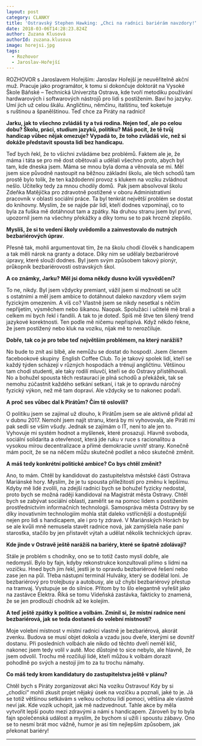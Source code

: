 ```yaml
---
layout: post
category: CLANKY
title: 'Ostravský Stephen Hawking: „Chci na radnici bariérám navzdory!“'
date: 2018-03-06T14:28:23.824Z
author: Zuzana Klusová
authorId: zuzana.klusova
image: horejsi.jpg
tags:
  - Rozhovor
  - Jaroslav-Hořejší
---
```


ROZHOVOR s Jaroslavem Hořejším:
Jaroslav Hořejší je neuvěřitelně akční muž. Pracuje jako programátor, k tomu si dokončuje doktorát na Vysoké Škole Báňské – Technická Univerzita Ostrava, kde tvoří metodiku používání hardwarových i softwarových nástrojů pro lidi s postižením. Baví ho jazyky. Umí jich už celou škálu. Angličtinu, němčinu, italštinu, teď koketuje s ruštinou a španělštinou. Teď chce za Piráty na radnici!

**Jarku, jak to všechno zvládáš ty a tvá rodina. Nejen teď, ale po celou dobu? Školu, práci, studium jazyků, politiku? Máš pocit, že tě tvůj handicap vůbec nějak omezuje? Vypadá to, že toho zvládáš víc, než si dokáže představit spousta lidí bez handicapu.**

Teď bych řekl, že to všichni zvládáme bez problémů. Faktem ale je, že máma i táta se pro mě dost obětovali a udělali všechno proto, abych byl tam, kde dneska jsem. Máma se mnou byla doma a věnovala se mi. Měl jsem sice původně nastoupit na běžnou základní školu, ale těch schodů tam prostě bylo tolik, že ten každodenní provoz s klukem na vozíku zvládnout nešlo. Učitelky tedy za mnou chodily domů.  Pak jsem absolvoval školu Zdeňka Matějíčka pro zdravotně postižené v oboru Administrativní pracovník v oblasti sociální práce. Ta byl tenkrát největší problém se dostat do knihovny. Myslím, že se najde pár lidí, kteří dodnes vzpomínají, co to byla za fuška mě dotáhnout tam a zpátky. Na druhou stranu jsem byl první, upozornil jsem na všechny překážky a díky tomu se to pak hrozně zlepšilo.

**Myslíš, že si to vedení školy uvědomilo a zainvestovalo do nutných bezbariérových úprav.**

Přesně tak, mohli argumentovat tím, že na školu chodí člověk s handicapem a tak měli nárok na granty a dotace. Díky nim se udělaly bezbariérové úpravy, které slouží dodnes. Byl jsem svým způsobem takový pionýr, průkopník bezbariérovosti ostravských škol.

**A co známky, Jarku? Měl jsi doma někdy dusno kvůli vysvědčení?**

To ne, nikdy. Byl jsem vždycky premiant, vážil jsem si možnosti se učit s ostatními a měl jsem ambice to dotáhnout daleko navzdory všem svým fyzickým omezením. A víš co? Vlastně jsem se nikdy nesetkal s něčím nepřijetím, výsměchem nebo šikanou. Naopak. Spolužáci i učitelé mě brali a celkem mi bych řekl i fandili. A tak to je doteď. Spíš mě štve ten šílený trend jazykové korektnosti. Ten podle mě ničemu nepřispívá. Když někdo řekne, že jsem postižený nebo kluk na vozíku, nijak mě to nerozčiluje.

**Dobře, tak co je pro tebe teď největším problémem, na který narážíš?**

No bude to znít asi blbě, ale nemůžu se dostat do hospod<span style="font-family:Wingdings;mso-ascii-font-family:Calibri;mso-ascii-theme-font:
minor-latin;mso-hansi-font-family:Calibri;mso-hansi-theme-font:minor-latin;
mso-char-type:symbol;mso-symbol-font-family:Wingdings">J</span>. Jsem členem facebookové skupiny  English Coffee Club. To je takový spolek lidí, kteří se každý týden scházejí v různých hospodách a trénují angličtinu. Většinou tam chodí studenti, ale taky rodilí mluvčí, kteří se do Ostravy přistěhovali. No a bohužel spousta těch restaurací je plná schodů a překážek, tak se nemohu zúčastnit každého setkání setkaní, i tak je to opravdu náročný fyzický výkon, než mě tam dopraví. Ale vždycky se to nakonec podaří.

**A proč ses vůbec dal k Pirátům? Čím tě oslovili?**

O politiku jsem se zajímal už dlouho, k Pirátům jsem se ale aktivně přidal až v dubnu 2017\. Nemohl jsem najít stranu, která by mi vyhovovala, ale Piráti mi pak sedli se vším všudy. Jednak se zajímám o IT, není to ale jen to. Vyhovuje mi systém hodnot a myšlenek, které prosazují. Hlavně svoboda, sociální solidarita a otevřenost, která jde ruku v ruce s racionalitou a vysokou mírou decentralizace a přímé demokracie uvnitř strany. Konečně mám pocit, že se na něčem můžu skutečně podílet a něco skutečně změnit.

**A máš tedy konkrétní politické ambice? Co bys chtěl změnit?**

Ano, to mám. Chtěl by kandidovat do zastupitelstva městské části Ostrava Mariánské hory. Myslím, že je tu spousta příležitostí pro změnu k lepšímu. Kdyby mě lidé zvolili, na zdejší radnici bych se bohužel fyzicky nedostal, proto bych se možná raději kandidoval na Magistrát města Ostravy. Chtěl bych se zabývat sociální oblastí, zaměřit se na pomoc lidem s postižením prostřednictvím informačních technologii. Samospráva města Ostravy by se díky inovativním technologiím mohla stát daleko vstřícnější a dostupnější nejen pro lidi s handicapem, ale i pro ty zdravé. V Mariánských Horách by se ale kvůli mně nemusela stavět radnice nová, jak zamýšlela naše paní starostka, stačilo by jen přistavět výtah a udělat několik technických úprav.

**Kde jinde v Ostravě ještě narážíš na bariéry, které se špatně zdolávají?**

Stále je problém s chodníky, ono se to totiž často myslí dobře, ale nedomyslí. Bylo by fajn, kdyby rekonstrukce konzultovali přímo s lidmi na vozíčku. Hned bych jim řekl, jestli je to opravdu bezbariérové řešení nebo zase jen na půl. Třeba nástupní terminál Hulváky, který se dodělal loni. Je bezbariérový pro trolejbusy a autobusy, ale už chybí bezbariérový přestup na tramvaj. Vystupuje se do silnice. Přitom by to šlo elegantně vyřešit jako na zastávce Elektra. Říká se tomu Vídeňská zastávka, fakticky to znamená, že se jen prodlouží chodník až ke kolejím.

**A teď ještě zpátky k politice a volbám. Zmínil si, že místní radnice není bezbariérová, jak se teda dostaneš do volební místnosti?**

Moje volební místnost v místní radnici vlastně je bezbariérová, akorát zvenku. Budova se musí objet dokola a vzadu jsou dveře, kterými se dovnitř dostanu. Při posledních volbách ale nikdo od těchto dveří neměl klíč, nakonec jsem tedy volil v autě. Moc důstojné to sice nebylo, ale hlavně, že jsem odvolil. Trochu mě rozčilují lidé, kteří můžou k volbám dorazit pohodlně po svých a nestojí jim to za tu trochu námahy.

**Co máš tedy krom kandidatury do zastupitelstva ještě v plánu?**

Chtěl bych s Piráty zorganizovat akci Na vozíku Ostravou! Kdy by si „chodící“ mohli zkusit projet nějaký úsek na vozíčku a poznali, jaké to je. Já se totiž většinou setkávám s velkou ochotou lidí pomoci, většina ale vlastně neví jak. Kde vozík uchopit, jak mě nadzvednout. Tahle akce by měla vytvořit lepší pouto mezi zdravými a námi s handicapem. Zároveň by to byla fajn společenská událost a myslím, že bychom si užili i spoustu zábavy. Ono se to nesmí brát moc vážně, humor je asi tím nejlepším způsobem, jak překonat bariéry!

- - -
